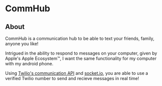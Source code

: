 # CommHub

[](https://github.com/scurry222/CommHub/client/dist/static/CommHub.gif)



## About


CommHub is a communication hub to be able to text your friends, family, anyone you like!


Intrigued in the ability to respond to messages on your computer, given by Apple's Apple Ecosystem™, I want the same functionality for my computer with my android phone. 


Using [Twilio's communication API](https://www.twilio.com/) and [socket.io](https://socket.io/), you are able to use a verified Twilio number to send and recieve messages in real time!

